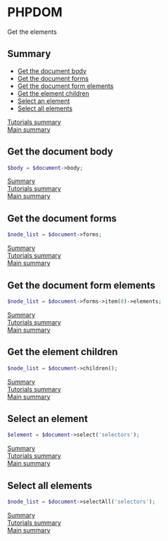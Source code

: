 # <a name="title">PHPDOM</a>

Get the elements

## <a name="summary">Summary</a>
* [Get the document body](#get-the-document-body)
* [Get the document forms](#get-the-document-forms)
* [Get the document form elements](#get-the-document-form-elements)
* [Get the element children](#get-the-element-children)
* [Select an element](#select-an-element)
* [Select all elements](#select-all-elements)

[Tutorials summary](./readme.md#summary)<br />
[Main summary](../readme.md#summary)

## <a name="get-the-document-body">Get the document body</a>
````PHP
$body = $document->body;
````
[Summary](#summary)<br />
[Tutorials summary](./readme.md#summary)<br />
[Main summary](../readme.md#summary)

## <a name="get-the-document-forms">Get the document forms</a>
````PHP
$node_list = $document->forms;
````
[Summary](#summary)<br />
[Tutorials summary](./readme.md#summary)<br />
[Main summary](../readme.md#summary)

## <a name="get-the-document-form-elements">Get the document form elements</a>
````PHP
$node_list = $document->forms->item(0)->elements;
````
[Summary](#summary)<br />
[Tutorials summary](./readme.md#summary)<br />
[Main summary](../readme.md#summary)

## <a name="get-the-element-children">Get the element children</a>
````PHP
$node_list = $document->children();
````
[Summary](#summary)<br />
[Tutorials summary](./readme.md#summary)<br />
[Main summary](../readme.md#summary)

## <a name="select-an-element">Select an element</a>
````PHP
$element = $document->select('selectors');
````
[Summary](#summary)<br />
[Tutorials summary](./readme.md#summary)<br />
[Main summary](../readme.md#summary)

## <a name="select-all-elements">Select all elements</a>
````PHP
$node_list = $document->selectAll('selectors');
````
[Summary](#summary)<br />
[Tutorials summary](./readme.md#summary)<br />
[Main summary](../readme.md#summary)